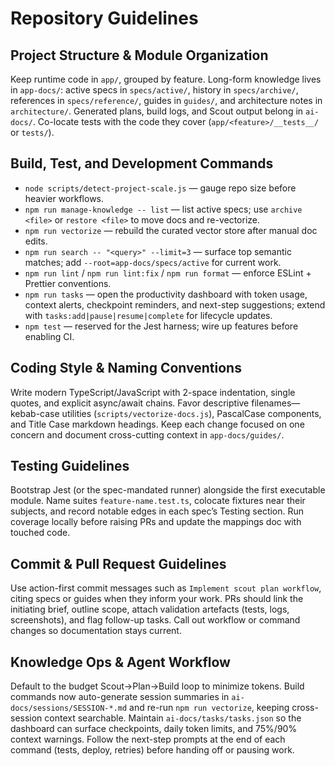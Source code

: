 # Repository Guidelines

## Project Structure & Module Organization
Keep runtime code in `app/`, grouped by feature. Long-form knowledge lives in `app-docs/`: active specs in `specs/active/`, history in `specs/archive/`, references in `specs/reference/`, guides in `guides/`, and architecture notes in `architecture/`. Generated plans, build logs, and Scout output belong in `ai-docs/`. Co-locate tests with the code they cover (`app/<feature>/__tests__/` or `tests/`).

## Build, Test, and Development Commands
- `node scripts/detect-project-scale.js` — gauge repo size before heavier workflows.
- `npm run manage-knowledge -- list` — list active specs; use `archive <file>` or `restore <file>` to move docs and re-vectorize.
- `npm run vectorize` — rebuild the curated vector store after manual doc edits.
- `npm run search -- "<query>" --limit=3` — surface top semantic matches; add `--root=app-docs/specs/active` for current work.
- `npm run lint` / `npm run lint:fix` / `npm run format` — enforce ESLint + Prettier conventions.
- `npm run tasks` — open the productivity dashboard with token usage, context alerts, checkpoint reminders, and next-step suggestions; extend with `tasks:add|pause|resume|complete` for lifecycle updates.
- `npm test` — reserved for the Jest harness; wire up features before enabling CI.

## Coding Style & Naming Conventions
Write modern TypeScript/JavaScript with 2-space indentation, single quotes, and explicit async/await chains. Favor descriptive filenames—kebab-case utilities (`scripts/vectorize-docs.js`), PascalCase components, and Title Case markdown headings. Keep each change focused on one concern and document cross-cutting context in `app-docs/guides/`.

## Testing Guidelines
Bootstrap Jest (or the spec-mandated runner) alongside the first executable module. Name suites `feature-name.test.ts`, colocate fixtures near their subjects, and record notable edges in each spec’s Testing section. Run coverage locally before raising PRs and update the mappings doc with touched code.

## Commit & Pull Request Guidelines
Use action-first commit messages such as `Implement scout plan workflow`, citing specs or guides when they inform your work. PRs should link the initiating brief, outline scope, attach validation artefacts (tests, logs, screenshots), and flag follow-up tasks. Call out workflow or command changes so documentation stays current.

## Knowledge Ops & Agent Workflow
Default to the budget Scout→Plan→Build loop to minimize tokens. Build commands now auto-generate session summaries in `ai-docs/sessions/SESSION-*.md` and re-run `npm run vectorize`, keeping cross-session context searchable. Maintain `ai-docs/tasks/tasks.json` so the dashboard can surface checkpoints, daily token limits, and 75%/90% context warnings. Follow the next-step prompts at the end of each command (tests, deploy, retries) before handing off or pausing work.
